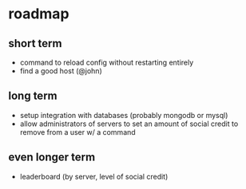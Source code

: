 # roadmap

## short term

- command to reload config without restarting entirely
- find a good host (@john)

## long term

- setup integration with databases (probably mongodb or mysql)
- allow administrators of servers to set an amount of social credit to remove from a user w/ a command

## even longer term

- leaderboard (by server, level of social credit)
